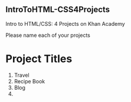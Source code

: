 ## IntroToHTML-CSS4Projects
Intro to HTML/CSS: 4 Projects on Khan Academy

Please name each of your projects

# Project Titles
1. Travel
2. Recipe Book
3. Blog
4.
